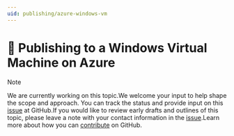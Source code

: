```yaml
---
uid: publishing/azure-windows-vm
---
```

  # 🔧 Publishing to a Windows Virtual Machine on Azure

> [!NOTE]
> We are currently working on this topic.We welcome your input to help shape the scope and approach. You can track the status and provide input on this [issue](https://github.com/aspnet/Docs/issues/107) at GitHub.If you would like to review early drafts and outlines of this topic, please leave a note with your contact information in the [issue](https://github.com/aspnet/Docs/issues/107).Learn more about how you can [contribute](https://github.com/aspnet/Docs/blob/master/CONTRIBUTING.md) on GitHub.
